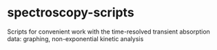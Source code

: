# spectroscopy-scripts
Scripts for convenient work with the time-resolved transient absorption data: graphing, non-exponential kinetic analysis
